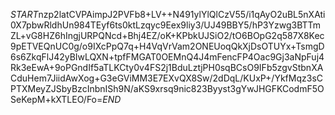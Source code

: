 $START$nzp2latCVPAimpJ2PVFb8+LV++N491ylYlQlCzV55/i1qAyO2uBL5nXAti0X7pbwRldhUn984TEyf6ts0ktLzqyc9Eex9liy3/UJ49BBY5/hP3Yzwg3BTTmZL+vG8HZ6hIngjURPQNcd+Bhj4EZ/oK+KPbkUJSiO2/tO6BOpG2q587X8Kec9pETVEQnUC0g/o9IXcPpQ7q+H4VqVrVam2ONEUoqQkXjDsOTUYx+TsmgD6s6ZkqFlJ42yBIwLQXN+tpfFMGAT0OEMnQ4J4mFencFP4Oac9Gj3aNpFuj4Rk3eEwA+9oPGndIf5aTLKCty0v4FS2j1BduLztjPH0sqBCsO9IFb5zgvStbnXACduHem7JiidAwXog+G3eGViMM3E7EXvQX8Sw/2dDqL/KUxP+/YkfMqz3sCPTXMeyZJSbyBzcInbnISh9N/aKS9xrsq9nic823Byyst3gYwJHGFKCodmF5OSeKepM+kXTLEO/Fo=$END$